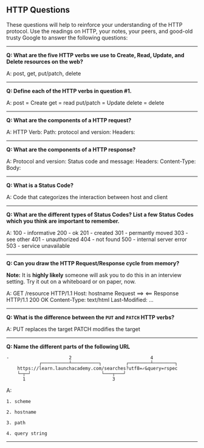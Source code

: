 ## HTTP Questions

These questions will help to reinforce your understanding of the HTTP protocol. Use the readings on HTTP, your notes, your peers, and good-old trusty Google to answer the following questions:

* * *
**Q: What are the five HTTP verbs we use to Create, Read, Update, and Delete resources on the web?**

A: post, get, put/patch, delete



* * *
**Q: Define each of the HTTP verbs in question #1.**

A:
post = Create
get = read
put/patch = Update
delete = delete

* * *
**Q: What are the components of a HTTP request?**

A:
HTTP Verb:
Path:
protocol and version:
Headers:

* * *
**Q: What are the components of a HTTP response?**

A:
Protocol and version:
Status code and message:
Headers: Content-Type:
Body:

* * *
**Q: What is a Status Code?**

A:
Code that categorizes the interaction between host and client


* * *
**Q: What are the different types of Status Codes? List a few Status Codes which you think are important to remember.**

A:
100 - informative
200 - ok
201 - created
301 - permantly moved
303 - see other
401 - unauthorized
404 - not found
500 - internal server error
503 - service unavailable


* * *
**Q: Can you draw the HTTP Request/Response cycle from memory?**

**Note:** It is **highly likely** someone will ask you to do this in an interview setting. Try it out on a whiteboard or on paper, now.

A:
GET /resource HTTP/1.1
Host: hostname
Request ==>
<== Response
HTTP/1.1 200 OK
Content-Type: text/html
Last-Modified: ...

<!DOCTYPE html>

* * *
**Q: What is the difference between the `PUT` and `PATCH` HTTP verbs?**

A:
PUT replaces the target
PATCH modifies the target


* * *
**Q: Name the different parts of the following URL**

```
-                      2                             4
            ┌──────────┴──────────┐         ┌────────┴────────┐
    https://learn.launchacademy.com/searches?utf8=✓&query=rspec
    └─┬─┘                          └───┬───┘
      1                                3
```

A:

    1. scheme

    2. hostname

    3. path

    4. query string

* * *
